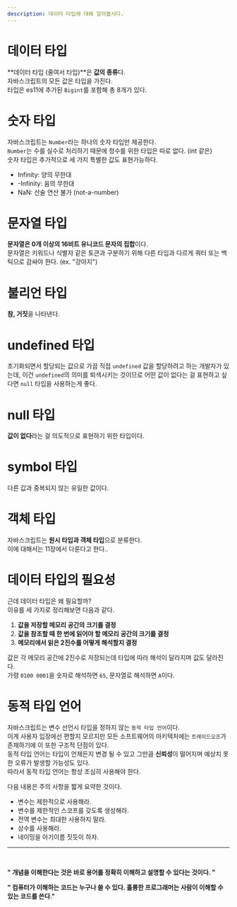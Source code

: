 ```yaml
---
description: 데이터 타입에 대해 알아봅시다.
---
```


# 데이터 타입

**데이터 타입 (줄여서 타입)**은 **값의 종류**다. <br>
자바스크립트의 모든 값은 타입을 가진다. <br>
타입은 es11에 추가된 `Bigint`를 포함해 총 8개가 있다.

# 숫자 타입
자바스크립트는 `Number`라는 하나의 숫자 타입만 제공한다. <br>
`Number`는 수를 실수로 처리하기 때문에 정수를 위한 타입은 따로 없다. (int 같은) <br> 숫자 타입은 추가적으로 세 가지 특별한 값도 표현가능하다. <br>

- Infinity: 양의 무한대
- -Infinity: 음의 무한대
- NaN: 산술 연산 불가 (not-a-number)

# 문자열 타입
**문자열은 0개 이상의 16비트 유니코드 문자의 집합**이다. <br>
문자열은 키워드나 식별자 같은 토큰과 구분하기 위해 다른 타입과 다르게 쿼터 또는 백틱으로 감싸야 한다. (ex. "강아지")

# 불리언 타입
**참, 거짓**을 나타낸다.

# undefined 타입
초기화되면서 할당되는 값으로 가끔 직접 `undefined` 값을 할당하려고 하는 개발자가 있는데, 이건 `undefined`의 의미를 퇴색시키는 것이므로 어떤 값이 없다는 걸 표현하고 싶다면 `null` 타입을 사용하는게 좋다.

# null 타입
**값이 없다**라는 걸 의도적으로 표현하기 위한 타입이다.

# symbol 타입
다른 값과 중복되지 않는 유일한 값이다.

# 객체 타입
자바스크립트는 **원시 타입과 객체 타입**으로 분류한다. <br>
이에 대해서는 11장에서 다룬다고 한다..

# 데이터 타입의 필요성
근데 데이터 타입은 왜 필요할까? <br>
이유를 세 가지로 정리해보면 다음과 같다.

1. **값을 저장할 메모리 공간의 크기를 결정**
2. **값을 참조할 때 한 번에 읽어야 할 메모리 공간의 크기를 결정**
3. **메모리에서 읽은 2진수를 어떻게 해석할지 결정**

값은 각 메모리 공간에 2진수로 저장되는데 타입에 따라 해석이 달라지며 값도 달라진다. <br>
가령 `0100 0001`을 숫자로 해석하면 `65`, 문자열로 해석하면 `A`이다.  

# 동적 타입 언어
자바스크립트는 변수 선언시 타입을 정하지 않는 `동적 타입 언어`이다. <br>
이게 사용자 입장에선 편할지 모르지만 모든 소프트웨어의 아키텍처에는 `트레이드오프`가 존재하기에 이 또한 구조적 단점이 있다. <br>
동적 타입 언어는 타입이 언제든지 변경 될 수 있고 그만큼 **신뢰성**이 떨어지며 예상치 못한 오류가 발생할 가능성도 있다. <br>
따라서 동적 타입 언어는 항상 조심히 사용해야 한다. <br>

다음 내용은 주의 사항을 짧게 요약한 것이다.

- 변수는 제한적으로 사용해라.
- 변수를 제한적인 스코프를 갖도록 생성해라.
- 전역 변수는 최대한 사용하지 말라.
- 상수를 사용해라.
- 네이밍을 아기이름 짓듯이 하자.

---

<br>

**" 개념을 이해한다는 것은 바로 용어를 정확히 이해하고 설명할 수 있다는 것이다. "**

**" 컴퓨터가 이해하는 코드는 누구나 쓸 수 있다. 훌륭한 프로그래머는 사람이 이해할 수 있는 코드를 쓴다."**